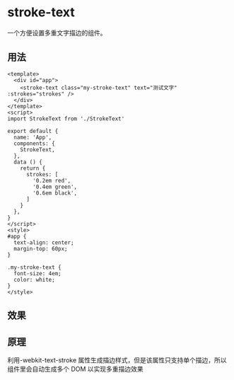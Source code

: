 # stroke-text

一个方便设置多重文字描边的组件。

## 用法

```vue
<template>
  <div id="app">
    <stroke-text class="my-stroke-text" text="测试文字" :strokes="strokes" />
  </div>
</template>
<script>
import StrokeText from './StrokeText'

export default {
  name: 'App',
  components: {
    StrokeText,
  },
  data () {
    return {
      strokes: [
        '0.2em red',
        '0.4em green',
        '0.6em black',
      ]
    }
  },
}
</script>
<style>
#app {
  text-align: center;
  margin-top: 60px;
}

.my-stroke-text {
  font-size: 4em;
  color: white;
}
</style>

```

## 效果


## 原理

利用-webkit-text-stroke 属性生成描边样式，但是该属性只支持单个描边，所以组件里会自动生成多个 DOM 以实现多重描边效果
